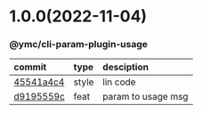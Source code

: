 <a name="1.0.0"></a>
# 1.0.0(2022-11-04)
### @ymc/cli-param-plugin-usage
commit|type|desciption
:----|:----|:----
[45541a4c4](https://github.com/ymc-github/js-idea/commit/245541a4c44f897ca0824d70bc28347b8bb6721f)|style|lin code
[d9195559c](https://github.com/ymc-github/js-idea/commit/1d9195559c800fa58348521a8887570b3c3d086c)|feat|param to usage msg